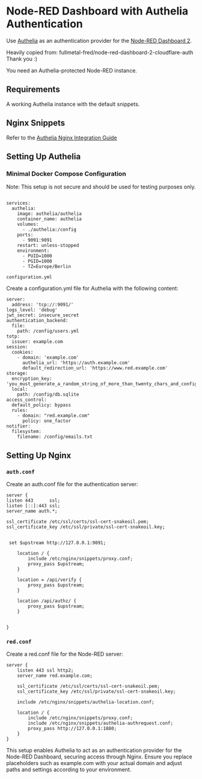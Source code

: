 # Node-RED Dashboard with Authelia Authentication

Use [Authelia](https://www.authelia.com/) as an authentication provider for the [Node-RED Dashboard 2](https://github.com/FlowFuse/node-red-dashboard).

Heavily copied from: fullmetal-fred/node-red-dashboard-2-cloudflare-auth
Thank you :)

You need an Authelia-protected Node-RED instance.

## Requirements
A working Authelia instance with the default snippets.

## Nginx Snippets

Refer to the [Authelia Nginx Integration Guide](https://www.authelia.com/integration/proxies/nginx/)

## Setting Up Authelia
### Minimal Docker Compose Configuration

Note: This setup is not secure and should be used for testing purposes only.

```

services:
  authelia:
    image: authelia/authelia
    container_name: authelia
    volumes:
      - ./authelia:/config
    ports:
      - 9091:9091
    restart: unless-stopped
    environment:
      - PUID=1000
      - PGID=1000
      - TZ=Europe/Berlin

```

`configuration.yml`

Create a configuration.yml file for Authelia with the following content:

```
server:
  address: 'tcp://:9091/'
logs_level: 'debug'
jwt_secret: insecure_secret
authentication_backend:
  file:
    path: /config/users.yml
totp:
  issuer: example.com
session:
  cookies:
    - domain: 'example.com'
      authelia_url: 'https://auth.example.com'
      default_redirection_url: 'https://www.red.example.com'
storage:
  encryption_key: 'you_must_generate_a_random_string_of_more_than_twenty_chars_and_configure_this'
  local:
    path: /config/db.sqlite
access_control:
  default_policy: bypass
  rules:
    - domain: "red.example.com"
      policy: one_factor
notifier:
  filesystem:
    filename: /config/emails.txt

```

## Setting Up Nginx

### `auth.conf`

Create an auth.conf file for the authentication server:

```
server {
listen 443      ssl;
listen [::]:443 ssl;
server_name auth.*;

ssl_certificate /etc/ssl/certs/ssl-cert-snakeoil.pem;
ssl_certificate_key /etc/ssl/private/ssl-cert-snakeoil.key;


 set $upstream http://127.0.0.1:9091;

    location / {
        include /etc/nginx/snippets/proxy.conf;
        proxy_pass $upstream;
    }

    location = /api/verify {
        proxy_pass $upstream;
    }

    location /api/authz/ {
        proxy_pass $upstream;
    }


}
```

### `red.conf`

Create a red.conf file for the Node-RED server:

```
server {
    listen 443 ssl http2;
    server_name red.example.com;

    ssl_certificate /etc/ssl/certs/ssl-cert-snakeoil.pem;
    ssl_certificate_key /etc/ssl/private/ssl-cert-snakeoil.key;

    include /etc/nginx/snippets/authelia-location.conf;

    location / {
        include /etc/nginx/snippets/proxy.conf;
        include /etc/nginx/snippets/authelia-authrequest.conf;
        proxy_pass http://127.0.0.1:1880;
    }
}

```

This setup enables Authelia to act as an authentication provider for the Node-RED Dashboard, securing access through Nginx. Ensure you replace placeholders such as example.com with your actual domain and adjust paths and settings according to your environment.